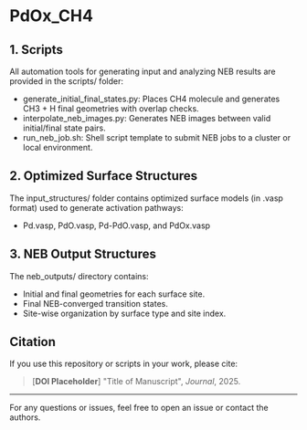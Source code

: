 # PdOx_CH4

## 1. Scripts

All automation tools for generating input and analyzing NEB results are provided in the scripts/ folder:

- generate_initial_final_states.py: Places CH4 molecule and generates CH3 + H final geometries with overlap checks.
- interpolate_neb_images.py: Generates NEB images between valid initial/final state pairs.
- run_neb_job.sh: Shell script template to submit NEB jobs to a cluster or local environment.

## 2. Optimized Surface Structures

The input_structures/ folder contains optimized surface models (in .vasp format) used to generate activation pathways:

- Pd.vasp, PdO.vasp, Pd-PdO.vasp, and PdOx.vasp

## 3. NEB Output Structures

The neb_outputs/ directory contains:

- Initial and final geometries for each surface site.
- Final NEB-converged transition states.
- Site-wise organization by surface type and site index.


## Citation

If you use this repository or scripts in your work, please cite:

> [**DOI Placeholder**] "Title of Manuscript", *Journal*, 2025.

---

For any questions or issues, feel free to open an issue or contact the authors.
